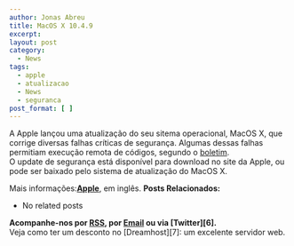 ```yaml
---
author: Jonas Abreu
title: MacOS X 10.4.9
excerpt:
layout: post
category:
  - News
tags:
  - apple
  - atualizacao
  - News
  - seguranca
post_format: [ ]
---
```

A Apple lançou uma atualização do seu sitema operacional, MacOS X, que corrige diversas falhas críticas de segurança. Algumas dessas falhas permitiam execução remota de códigos, segundo o [boletim][1].  
O update de segurança está disponível para download no site da Apple, ou pode ser baixado pelo sistema de atualização do MacOS X.

Mais informações:**[Apple][2]**, em inglês. 
**Posts Relacionados:** 
*   No related posts









**Acompanhe-nos por [ RSS][4], por [Email][5] ou via [Twitter][6].**  
Veja como ter um desconto no [Dreamhost][7]: um excelente servidor web.

 [1]: http://docs.info.apple.com/article.html?artnum=305214
 [2]: http://www.apple.com
 [3]: https://twitter.com/share
 [4]: http://feeds.feedburner.com/VidaGeek
 [5]: http://feedburner.google.com/fb/a/mailverify?uri=VidaGeek&loc=pt_BR


